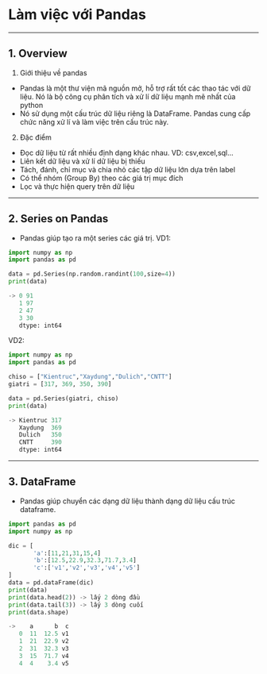 # Làm việc với Pandas
---
## 1. Overview
1. Giới thiệu về pandas
* Pandas là một thư viện mã nguồn mở, hỗ trợ rất tốt các thao tác với dữ liệu. Nó là bộ công cụ phân tích và xử lí dữ liệu mạnh mẽ nhất của python
* Nó sử dụng một cấu trúc dữ liệu riêng là DataFrame. Pandas cung cấp chức năng xử lí và làm việc trên cấu trúc này.
2. Đặc điểm
* Đọc dữ liệu từ rất nhiều định dạng khác nhau. VD: csv,excel,sql...
* Liên kết dữ liệu và xử lí dữ liệu bị thiếu
* Tách, đánh, chỉ mục và chia nhỏ các tập dữ liệu lớn dựa trên label
* Có thể nhóm (Group By) theo các giá trị mục đích
* Lọc và thực hiện query trên dữ liệu 
---
## 2. Series on Pandas
* Pandas giúp tạo ra một series các giá trị.
VD1:
```python
import numpy as np
import pandas as pd

data = pd.Series(np.random.randint(100,size=4))
print(data)

-> 0 91
   1 97
   2 47
   3 30
   dtype: int64
```

VD2:
```python
import numpy as np
import pandas as pd

chiso = ["Kientruc","Xaydung","Dulich","CNTT"]
giatri = [317, 369, 350, 390]

data = pd.Series(giatri, chiso)
print(data)

-> Kientruc 317
   Xaydung  369
   Dulich   350
   CNTT     390
   dtype: int64
```
---
## 3. DataFrame
* Pandas giúp chuyển các dạng dữ liệu thành dạng dữ liệu cấu trúc dataframe. 
```python
import pandas as pd
import numpy as np

dic = [
       'a':[11,21,31,15,4]
       'b':[12.5,22.9,32.3,71.7,3.4]
       'c':['v1','v2','v3','v4','v5']
]
data = pd.dataFrame(dic)
print(data)
print(data.head(2)) -> lấy 2 dòng đầu
print(data.tail(3)) -> lấy 3 dòng cuối
print(data.shape)

->    a      b  c
   0  11  12.5 v1
   1  21  22.9 v2
   2  31  32.3 v3
   3  15  71.7 v4
   4  4    3.4 v5
```
